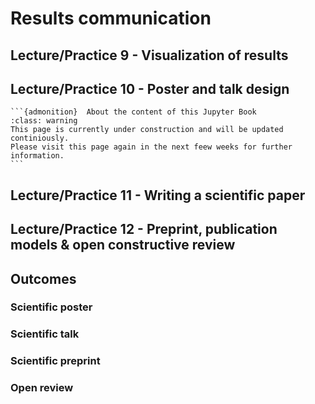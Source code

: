 # Results communication

## Lecture/Practice 9 - Visualization of results

## Lecture/Practice 10 - Poster and talk design

````{margin}
```{admonition}  About the content of this Jupyter Book
:class: warning
This page is currently under construction and will be updated continiously.
Please visit this page again in the next feew weeks for further information.
```
````

## Lecture/Practice 11 - Writing a scientific paper

## Lecture/Practice 12 - Preprint, publication models & open constructive review

## Outcomes

### Scientific poster

### Scientific talk

### Scientific preprint

### Open review
